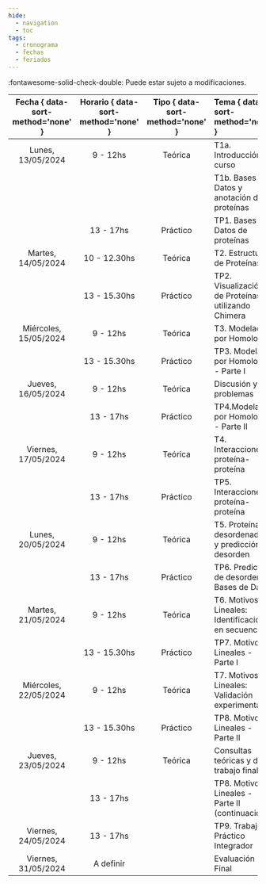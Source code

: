 ```yaml
---
hide: 
  - navigation
  - toc
tags:
  - cronograma
  - fechas
  - feriados
---
```

<!--
[T1a. Introducción al curso](/estructural/teoricas/teorica1a/)
-->
:fontawesome-solid-check-double: Puede estar sujeto a modificaciones.

|**Fecha** { data-sort-method='none' }  |   **Horario**   { data-sort-method='none' } |  **Tipo**   { data-sort-method='none' } |   **Tema**  { data-sort-method='none' }  |   **Docente** |
|:-------:|:-----------:|:-----------:|:-----------|:-----------|
| Lunes, 13/05/2024	    | 9 - 12hs      | Teórica       | T1a. Introducción al curso                                                        | L. Chemes |
|                       |               |               | T1b. Bases de Datos y anotación de proteínas                                      | L. Chemes |
|                       | 13 - 17hs     | Práctico      | TP1. Bases de Datos de proteínas                                                  | J. Glavina |
| Martes, 14/05/2024    | 10 - 12.30hs  | Teórica       | T2. Estructura de Proteínas                                                       | L. Chemes |
|                       | 13 - 15.30hs  | Práctico      | TP2. Visualización de Proteínas utilizando Chimera                                | J. Glavina |
| Miércoles, 15/05/2024	|  9 - 12hs	    | Teórica       | T3. Modelado por Homología                                                        | L. Chemes |
|                       | 13 - 15.30hs	| Práctico      | TP3. Modelado por Homología - Parte I                                             | J. Glavina |
| Jueves, 16/05/2024    | 9 - 12hs	    | Teórica       | Discusión y problemas                                                             | |
|                       | 13 - 17hs     | Práctico      | TP4.Modelado por Homología - Parte II                  | J. Glavina |
| Viernes, 17/05/2024	| 9 - 12hs      | Teórica       | T4. Interacciones proteína-proteína                    | L. Chemes |
|                       | 13 - 17hs	    | Práctico      | TP5. Interacciones proteína-proteína                   | J. Glavina |
| Lunes, 20/05/2024	    | 9 - 12hs	    | Teórica       | T5. Proteínas desordenadas y predicción de desorden    | L. Chemes |
|                       | 13 - 17hs     | Práctico      | TP6. Predicción de desorden y Bases de Datos           | J. Glavina |
| Martes, 21/05/2024	| 9 - 12hs      | Teórica       | T6. Motivos Lineales: Identificación en secuencia      | L. Chemes |
|                       | 13 - 15.30hs	| Práctico      | TP7. Motivos Lineales - Parte I                        | J. Glavina |
| Miércoles, 22/05/2024	| 9 - 12hs	    | Teórica       | T7. Motivos Lineales: Validación experimental          | L. Chemes/T.Gibson |
|                       | 13 - 15.30hs	| Práctico      | TP8. Motivos Lineales - Parte II                       | J. Glavina |
| Jueves, 23/05/2024	| 9 - 12hs	    | Teórica       | Consultas teóricas y del trabajo final                 | L. Chemes |
|                       | 13 - 17hs	    |               | TP8. Motivos Lineales - Parte II (continuacion)        | J. Glavina   |
| Viernes, 24/05/2024	| 13 - 17hs	    |               | TP9. Trabajo Práctico Integrador  | J. Glavina  |
| Viernes, 31/05/2024	| A definir	    |               | Evaluación Final    |   |
